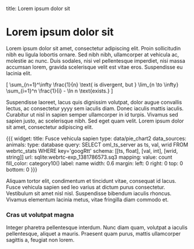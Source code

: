 title: Lorem ipsum dolor sit

# Lorem ipsum dolor sit

Lorem ipsum dolor sit amet, consectetur adipiscing elit. Proin
sollicitudin nibh eu ligula lobortis ornare. Sed nibh nibh,
ullamcorper at vehicula ac, molestie ac nunc. Duis sodales, nisi vel
pellentesque imperdiet, nisi massa accumsan lorem, gravida scelerisque
velit est vitae eros. Suspendisse eu lacinia elit.

\[
\sum_{n=1}^\infty \frac{1}{n}
\text{ is divergent, but }
\lim_{n \to \infty} \sum_{i=1}^n \frac{1}{i} - \ln n \text{exists.}
\]

Suspendisse laoreet, lacus quis dignissim volutpat, dolor augue convallis lectus,
ac consectetur yyyy sem iaculis diam. Donec iaculis mattis iaculis.
Curabitur ut nisl in sapien semper ullamcorper in id turpis. Vivamus
sed sapien justo, ac scelerisque nibh. Sed eget quam velit.  Lorem
ipsum dolor sit amet, consectetur adipiscing elit.

{{{
  widget:
    title: Fusce vehicula sapien
    type: data/pie_chart2
    data_sources:
      animals:
        type: database
        query: SELECT oml_ts_server as ts, val, wrid FROM webrtc_stats WHERE key='googRtt'
        schema: [[ts, float], [val, int], [wrid, string]]
        url: sqlite:webrtc-exp_1381786573.sq3
    mapping:
      value: count
      fill_color: category10()
      label: name
    width: 0.6
    margin:
      left: 0
      right: 0
      top: 0
      bottom: 0
}}}

Aliquam tortor elit, condimentum et tincidunt vitae, consequat id
lacus. Fusce vehicula sapien sed leo varius at dictum purus
consectetur. Vestibulum sit amet nisl nisl. Suspendisse bibendum
iaculis rhoncus. Vivamus elementum lacinia metus, vitae fringilla diam
commodo et.

### Cras ut volutpat magna

Integer pharetra pellentesque
interdum. Nunc diam quam, volutpat a iaculis pellentesque, aliquet a
mauris. Praesent quam purus, mattis ullamcorper sagittis a, feugiat
non lorem.

